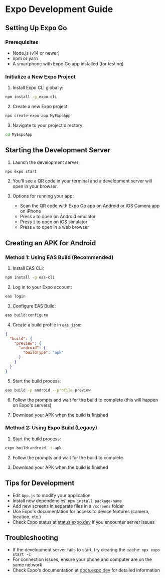 # Expo Development Guide

## Setting Up Expo Go

### Prerequisites
- Node.js (v14 or newer)
- npm or yarn
- A smartphone with Expo Go app installed (for testing)

### Initialize a New Expo Project
1. Install Expo CLI globally:
```bash
npm install -g expo-cli
```

2. Create a new Expo project:
```bash
npx create-expo-app MyExpoApp
```

3. Navigate to your project directory:
```bash
cd MyExpoApp
```

## Starting the Development Server

1. Launch the development server:
```bash
npx expo start
```

2. You'll see a QR code in your terminal and a development server will open in your browser.

3. Options for running your app:
   - Scan the QR code with Expo Go app on Android or iOS Camera app on iPhone
   - Press `a` to open on Android emulator
   - Press `i` to open on iOS simulator
   - Press `w` to open in a web browser

## Creating an APK for Android

### Method 1: Using EAS Build (Recommended)

1. Install EAS CLI:
```bash
npm install -g eas-cli
```

2. Log in to your Expo account:
```bash
eas login
```

3. Configure EAS Build:
```bash
eas build:configure
```

4. Create a build profile in `eas.json`:
```json
{
  "build": {
    "preview": {
      "android": {
        "buildType": "apk"
      }
    }
  }
}
```

5. Start the build process:
```bash
eas build -p android --profile preview
```

6. Follow the prompts and wait for the build to complete (this will happen on Expo's servers)

7. Download your APK when the build is finished

### Method 2: Using Expo Build (Legacy)

1. Start the build process:
```bash
expo build:android -t apk
```

2. Follow the prompts and wait for the build to complete

3. Download your APK when the build is finished

## Tips for Development

- Edit `App.js` to modify your application
- Install new dependencies: `npm install package-name`
- Add new screens in separate files in a `/screens` folder
- Use Expo's documentation for access to device features (camera, location, etc.)
- Check Expo status at [status.expo.dev](https://status.expo.dev) if you encounter server issues

## Troubleshooting

- If the development server fails to start, try clearing the cache: `npx expo start -c`
- For connection issues, ensure your phone and computer are on the same network
- Check Expo's documentation at [docs.expo.dev](https://docs.expo.dev) for detailed information 